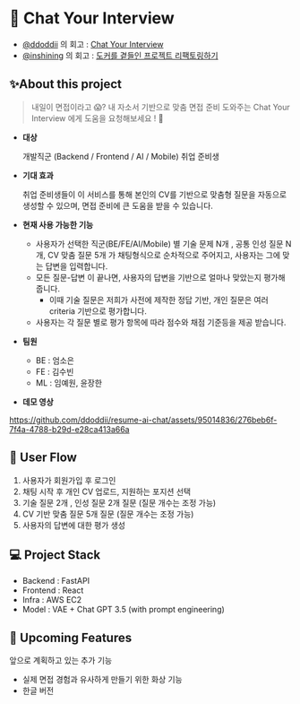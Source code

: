 # 🤖 Chat Your Interview 

- [@ddoddii](https://github.com/ddoddii) 의 회고 : [Chat Your Interview](https://ddoddii.github.io/post/project/chatyourinterview/about/)
- [@inshining](https://github.com/inshining) 의 회고 : [도커를 곁들인 프로젝트 리팩토링하기](https://inshining.github.io/posts/2024-01-4-refactoring-with-docekr/)

## ✨About this project
 
> 내일이 면접이라고 😱? 내 자소서 기반으로 맞춤 면접 준비 도와주는 Chat Your Interview 에게 도움을 요청해보세요 ! 🔮

- **대상**
    
    개발직군 (Backend / Frontend / AI / Mobile) 취업 준비생
    
- **기대 효과**
    
    취업 준비생들이 이 서비스를 통해 본인의 CV를 기반으로 맞춤형 질문을 자동으로 생성할 수 있으며, 면접 준비에 큰 도움을 받을 수 있습니다.
    
- **현재 사용 가능한 기능**
    - 사용자가 선택한 직군(BE/FE/AI/Mobile) 별 기술 문제 N개 , 공통 인성 질문 N개, CV 맞춤 질문 5개 가 채팅형식으로 순차적으로 주어지고, 사용자는 그에 맞는 답변을 입력합니다.
    - 모든 질문-답변 이 끝나면, 사용자의 답변을 기반으로 얼마나 맞았는지 평가해줍니다.
        - 이때 기술 질문은 저희가 사전에 제작한 정답 기반, 개인 질문은 여러 criteria 기반으로 평가합니다.
    - 사용자는 각 질문 별로 평가 항목에 따라 점수와 채점 기준등을 제공 받습니다.

- **팀원**
  - BE : 엄소은
  - FE : 김수빈
  - ML : 임예원, 윤장한

- **데모 영상**

https://github.com/ddoddii/resume-ai-chat/assets/95014836/276beb6f-7f4a-4788-b29d-e28ca413a66a


## 🚗 User Flow

1. 사용자가 회원가입 후 로그인 
2. 채팅 시작 후 개인 CV 업로드,  지원하는 포지션 선택
3. 기술 질문 2개 , 인성 질문 2개 질문 (질문 개수는 조정 가능)
4. CV 기반 맞춤 질문 5개 질문 (질문 개수는 조정 가능)
5. 사용자의 답변에 대한 평가 생성


## 💻 Project Stack
- Backend : FastAPI
- Frontend : React
- Infra : AWS EC2
- Model : VAE + Chat GPT 3.5 (with prompt engineering)

## 📌 Upcoming Features

앞으로 계획하고 있는 추가 기능
- 실제 면접 경험과 유사하게 만들기 위한 화상 기능
- 한글 버전

